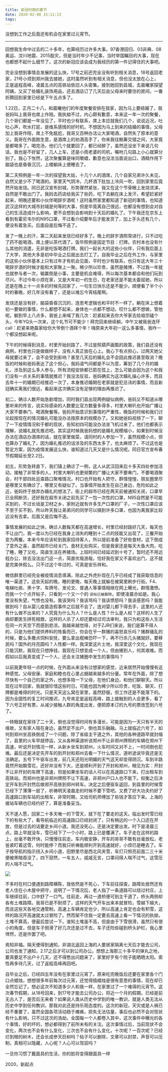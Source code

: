```yaml
---
title: 新冠时期的春节
date: 2020-02-08 15:11:13
tags:
---
```


没想到工作之后竟还有机会在家里过元宵节。

---

回想我生命中过去的二十多年，也算经历过许多大事。97香港回归、03非典、08奥运、汶川地震、2015股灾，但是当时年少不记事，当时举国瞩目的大事，现在也都想不起什么细节了。这次的新冠应该会成为我经历的第一件记得住的大事吧。

完全没想到事情会发展的这么快，17号之前还完全没有听到相关消息，18号返回老家，21号小烦到郑州我去接她，这时虽然听到有相关消息，但也没太放在心上，正是返程高峰，凌晨五点的高铁站依旧人头密集。接到她回到县城，去晨曦家探望阿姨，又买了些婚礼装饰用品，还去酒店订了几天后岳父母来时要住的房间，一番折腾回到家里已经是下午五点多了。

1.22日，正月二十八，和晨曦他们的年度聚餐安排在我家，因为马上要结婚了，我爸妈叫上我哥也席上作陪。我执拗不过，内心颇有歉意，本来这一年一次的聚餐，几个哥们都是一年没见了，平时也少有联系，席上本应就我们几个，说说近况，吐吐心声，吹水打屁，是维系感情的好时机，不想因为马上到来的结婚的事情，父母加上我哥作陪，席上不免尴尬，我哥又百种办法让大家喝酒，自然失了原本的意义。我哥在外面跑生意，是酒席上的劝酒高手了，你来我往觥筹交错之间，大家竟是都喝多了。喝完汤，他们几个就要回了，都已经醉了，虽然还没坐下来说几句话，我也是不好留了，几人上车，还是小雨老婆的司机，嘱咐几句路上小心就算分别了。我心下怅然，这次聚餐算是味同嚼蜡，歉意也没法当面说出口，酒精作用下脑袋也是昏昏沉沉，上楼躺床上便睡去了。

第二天照例是一年一次的探望我大姑，十几个人的酒席，几个自家兄弟许久未见，自然又是少不了喝酒的。家里天气阴冷，几杯酒下肚加上冷风一吹，回到家里后竟然开始发烧。同日武汉宣布封城，形势骤然紧张，我又在这个节骨眼上发烧流涕，自然是不敢出门了。我妈去药店给我买了些药，吃下去躺在床上发汗，希望赶紧好起来，明晚还要和小伙伴喝辞岁酒呢！这时虽然家里都知道了新冠的事情，也知道武汉这样的大城市封城是何等的大事，但是毕竟离自己很远，也都没有想到会对自己的生活造成什么影响，更不会想到会影响到十天后的婚礼了。下午我还在京东上看到有霍尼韦尔的N95口罩，不过看介绍要年后才能发货了，加上手头还有几个，便没有着急买。后面自是后悔不迭了。

发了一晚上的汗，第二天起来发烧已经好多了。晚上的辞岁酒照常进行，只不过吃了药不能喝酒，席上便以茶代酒了。饭毕照例是固定节目：打牌。农村本也没有什么其他的消遣，无非是吃饭喝酒打牌。我们一起长大的这些小伙伴，只有我后面上了大学，其他大多是初中毕业之后就出去打工了。自我毕业之后在外工作，与家里的这些小伙伴基本上只有过年才有机会见面，平时也少有联系，也只有这大年三十喝辞岁酒的时候才能和大家聚上一聚。稀少所以珍贵，虽然是赌博，不过我一年就也就参与者一次，输赢倒是小事，主要是机会难得，所以每次基本都会和他们玩到尽兴。不过今年小烦在家，又是大年初一的生日，在老家还是不能太委屈她，所以还是在晚上十一点多的时候先回家了，一句生日快乐还是不能少。顺便看了半个小时的春晚，好几年没有看了，还是以难忘今宵结尾啊。

发烧还是没有好，脑袋昏昏沉沉的，连思考逻辑也和平时不一样了。躺在床上想着初一要做的事情，什么都想不起来，身体也一点都不想动，哎什么都不想做，管他呢。躺到早上八点多，我爸上来喊了我几次：赶紧起来去你大爷家去给祖宗磕个头，今年YQ头一次来，这个礼节可不能少！拜完回来继续躺，中午又被我爸连环call：赶紧来艳磊家给你大爷倒个酒拜个年！嗨原来大年初一这么多事情，我咋一个都没想起来呢。

下午的时候得到消息，村里开始封路了，不过是照葫芦画瓢的政策，我们县还没有病例，村里也只是做做样子，没有人真正放在心上。我心下有点担心，过两天她父母就要过来了，会不会受到影响？甚至几天后的婚礼会不会因此推迟甚至取消？晚饭的时候和爸妈表达了这个担心，我妈语气间都是不以为意，筹划了几个月的婚礼，涉及到这么多人参与，所有流程安排都已箭在弦上，怎么可能会因为这个和我们没有一点关系的事情就推迟？我没法反驳，爸妈确实为这次婚礼操心许多，而且去年十一的婚期已经推迟一次了，本身推迟婚期在老家就是犯忌讳的事情，而且新冠确实离我们很远，看起来这次确实没有足够的理由再推迟了。

初二，确诊人数开始急剧增加，同时我们县出现两例疑似病例，爸妈又不知道从哪里听来的传言，说实际感染的人数要比官方数量多得多，村里大喇叭也开始广播让大家不要串门、喝酒聚餐等。爸妈开始意识到事情的严重性，晚饭的时候和我们讨论起按现在的情况婚礼可能没办法按原本的规模办了。又和她爸妈视频了一下，聊了一下疫情情况和于都的现状，告知初四可能没办法坐飞机过来了，他们也都表示理解，说婚礼就先推迟吧。其实这时候我爸妈想的是婚礼规模缩小，如果到时候没办法在酒店办酒席的话，就在家里做菜，请同村的人参加一下，虽然规模小点，但也算办了婚礼了，因为婚礼推迟的话涉及的东西太多了，也太麻烦了。不过这也是暂定方案，因为疫情发展这么快，谁知道过几天又是什么情况呢。同日官方宣布春节假期延长至2.2日。

初五，形势急转直下，我们镇上确诊了一例，这人从武汉回来后十多天四处参加活动，接触了非常多的人，村里大喇叭也更频繁的广播让大家不要串门，不要喝酒聚会，村干部四处巡查路口聚堆情况，村口也开始有人把守。群情惶惶，朋友圈里尽是哪里又有确诊了，哪里又有疑似了。当事情开始发生在自己身边，危险如此之近，爸妈终于放弃办婚礼的想法了。街上的超市已经在两天前被通知关闭，口罩早已全网断货，还好我在超市关闭之前先买了一包一次性的口罩，N95自然是不可能买到的，不过长垣是卫材之乡，家附近就有许多生产口罩的厂子，一次性口罩应该不至于买不到，所以昨天我让弟弟问的同学可以搞到许多口罩，也因为离我家比较远没有去拿。后面又是后悔不迭。

事情发展的如此之快，确诊人数每天都在高速增长，村里已经封路好几天，每天也不让出门，我一度以为已经在我身上消失的睡到十二点的技能又出现了，三餐开始变为两餐。本来今年应该轮到我家招待客人，所以提前准备了好些食材，这下倒成了意外之喜，虽然超市已经关门，食材无处购买，但是我家还是每天大鱼大肉，吃了睡，睡了又吃，简直生活在养猪场。上班时间已经延迟到十号了，暂时还不用远程办公，除去没法出门这一点，简直优哉游哉，恰好我在家又不喜欢出门，这不就是完美休假么。只不过这个年过的，可真是安乐祥和。

微信群里已经完全被疫情消息填满，除此之外虎扑现在几乎已经成了我获取信息的唯一渠道了。这些天起的晚，睡的更晚，每天晚上就躲在被窝里刷步行街。F4、电梯吐痰、黑十字、车牌号、发论文、普通人等事情相继在网上曝光，群情激愤。而我一个个点开帖子，只看到一个又一个的 `该帖已被删除`，即使凌晨亦如是。我心里没有失望，气愤也没有。我该哭吗？我该骂吗？我该愤怒吗？我该感恩吗？我能做到吗？自从婴儿疫苗造假事件之后就不会了。连对婴儿都下得去手，这里的人还有什么做不出来的？人究竟为什么为人？什么是人性？什么是人权？这样的人生了病却要医生拼死相救，这样的人杀了人却还要经过司法审判，我只为和这些人生活在同一片天空下而感到悲凉。我越来越觉得，对于ZJR们来说，我们是算不得人的，只是为他们提供养料的牲畜而已，你会在乎一群猪的喜怒哀乐吗？猪群骚乱的时候，要么多撒点饲料安抚，要么拿出棍棒恐吓一下，再不行杀几头猪就好。要移民吗？国外的月亮圆吗？人性都一样。我深爱这片土地，我深爱这个文化，我现在只能沉默，我现在只想挣钱，我现在只想变成一个人，但由猪到人，何其艰难。而假如以后我真变成了一个人，还会关注猪圈中发生的事情吗？

以前我更年轻一点的时候，在外面从来没有过想家的感觉，近来居然开始慢慢有这种感觉。父母安康、家庭和睦也在心里占据越来越多的分量。常年在外面，除了想尽快有一个自己的家之外，也想多陪一下父母，在他们身边，和他们聊聊天。所以现在过年回家，我就很珍惜这些时日。可能也因为稀少所以珍贵，吃饭、聊天、打牌都是难得的时光。只是天天这么窝在家里，虽然舒服，但工作还是不能落下的。因为全国性的复工时间推迟，九号肯定是返程高峰，路上接触到的人会更多，看了下六号正好有票，从减少接触人群的角度出发，便把原本订的九号的票改签到六号了。

一转眼就在家待了二十天，倒也没觉得时间有多漫长，可能是因为一天只有半天的缘故，又有家人陪在身边，虽然足不出户，倒也其乐融融。马上就临近六号了，如何到郑州坐高铁倒成了一个问题，除了省级主干道之外，其他的各种道路早就封缩了，县里的火车早就停运，又从各种渠道听说郑州不让非郑州牌照的车辆在郑州下高速，听说开封情况一样，从新乡坐车到郑州，火车时间又对不上，一时间倒也犯难。最后还是决定先开车的到开封和郑州去看一下什么情况，道听途说毕竟还是无法确定。五号下午驱车出发，前几天还阳光明媚的天气这天却变得阴沉，车到半路竟然开始飘雪花，还好并没有下大，还是顺利开到了开封和郑州，眼见为实：开封不让非开封的车牌下高速，但是如果坐车的话人可以在高速路口下来，打出租车到高铁站。而郑州也是非郑州牌照不让下高速，非郑州户口人也不能下。权衡之后决定开车到开封然后做郑开高铁到郑州转车。决定之后便驱车返回，到县里的时候雪已经下了薄薄一层了，祈祷明天凌晨走的时候不要下雪吧。又费了好大功夫约好了高速路口到车站的出租车，非常时期，又给司机师傅加了些钱才答应下来。上海的接站车辆也已经约好了，算是准备妥当。

天不遂人愿，回家二十多天唯一的下雪天，就下在了要走的这天。临出发时雪已经下的有些大了，看导航临近的高速路口已经封闭了，只有稍远的一个入口还在开放，但是过去的话要走乡间小道。我还没死心，还是决定要出发。时下是凌晨三点，路上早就没车，雪已经下了一个小时，路上已是覆满了。车子走在这样的路上，丝毫不敢开快，只慢慢往前走。车内极安静，开车的哥哥不敢有丝毫放松，老爸紧盯着这雪，何时能停？而我只祈祷能顺利开到高速就好，小烦已是睡去了。车子按导航的指示拐入乡间小道，田野里尽是西北风夹雪，车灯只照亮前面二三十米便被黑暗吞没了，四下寂然，一车五人，戚戚无言，口罩闷得人喘不过气，这雪压的人喘不过气。

![](snow.JPG)

不多时在村口便遇到路障横陈，我依然是不死心，下车前往探查，路障处居然还有老人住在小木屋中把守，说明了一下情况后，老人指了一条道路可以绕过村庄，上车继续往前，口中舒了一口气。往前走，再过一道桥便可到主干道了，桥头两侧却各有土堆路障。我哥已是不耐烦了，这样的天气开车出来本就冒险，雪越下越大，而且这些天各地交通管制，高速上车辆肯定也少，所以高速上肯定也会有积雪，这样的路况开高速就太过冒险了。然而架不住我一定要去高速上看一下情况的执拗，土堆不算高，便最后尝试一下。谁知土堆虽不高，但是由于下雪很滑，虽然只有很小的角度，但是车子侧滑了好几次还是过不去，车子还险些碰到桥头护栏，我心里悻然，还是作罢了吧。

焉知非福。隔天便得到通知，非湖北返回上海的人要居家隔离七天后才能去公司，公司也发了通知，2.17之后才可以到公司办公。想想上海那三十多平的弹丸之地，要真要足不出户十几天，还不得憋出问题来了，家里好歹有个院子能晒晒太阳。索性再多待几天，过了返程高峰再回吧。

自毕业之后，已经四五年没有在家里过元宵了。原来吃完晚饭后还要在家里各个门口点蜡烛，想想很多年前每次过元宵，还觉得插蜡烛是很有意思的事情，现在却已全然忘记了。想必这次不知道多少人和我一样，在家里过了一个难得的元宵节。这次春节假期，从18号回来，到17号才能去公司办公，将近一个月的假期，已经是前无古人了，是否后无来者？如果说人类从历史中学到的唯一教训，就是人类无法从历史中学到任何教训，那我对此还是持乐观态度的。这次的新冠，天灾或是人祸已经不重要了，虽然全国各项活动趋于瘫痪，损失无法估量，事后也必然不会对现状有什么影响，只不过这次的浩劫，全国每一个人都卷入其中，这次事件中曝光的各个事情，好的坏的，想必都得到了前所未有的关注。这次事情过后，当前现状不会变化，两次也不会有什么变化，三次也不会有什么变化，十次呢？一百次呢？已经烂到根的树木，还会长成参天巨树吗？帖子可以删除，文章可以封禁，声音可以压制，真相可以隐藏，人心呢？人心可以驾驭吗？

一旦你习惯了戴面具的生活，你的脸将变得跟面具一样

2020，新起点